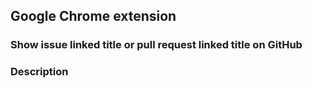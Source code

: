 ## Google Chrome extension
### Show issue linked title or pull request linked title on GitHub

### Description
